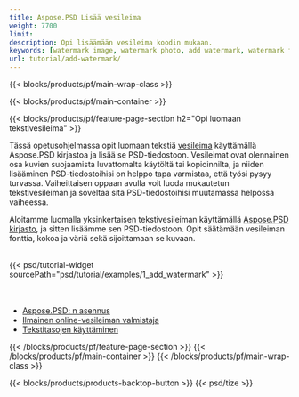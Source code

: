 ```yaml
---
title: Aspose.PSD Lisää vesileima
weight: 7700
limit: 
description: Opi lisäämään vesileima koodin mukaan.
keywords: [watermark image, watermark photo, add watermark, watermark for psd, export psd, open photoshop file, psd file preview, watermark photoshop]
url: tutorial/add-watermark/
---
```


{{< blocks/products/pf/main-wrap-class >}}


{{< blocks/products/pf/main-container >}}


{{< blocks/products/pf/feature-page-section h2="Opi luomaan tekstivesileima" >}}

<p>
Tässä opetusohjelmassa opit luomaan tekstiä <a href="https://products.aspose.app/psd/watermark">vesileima</a> käyttämällä Aspose.PSD kirjastoa ja lisää se PSD-tiedostoon. Vesileimat ovat olennainen osa kuvien suojaamista luvattomalta käytöltä tai kopioinnilta, ja niiden lisääminen PSD-tiedostoihisi on helppo tapa varmistaa, että työsi pysyy turvassa. Vaiheittaisen oppaan avulla voit luoda mukautetun tekstivesileiman ja soveltaa sitä PSD-tiedostoihisi muutamassa helpossa vaiheessa.
</p>

<p>
Aloitamme luomalla yksinkertaisen tekstivesileiman käyttämällä <a href="https://www.nuget.org/packages/Aspose.PSD">Aspose.PSD kirjasto</a>, ja sitten lisäämme sen PSD-tiedostoon. Opit säätämään vesileiman fonttia, kokoa ja väriä sekä sijoittamaan se kuvaan.
</p>

<br />
{{< psd/tutorial-widget sourcePath="psd/tutorial/examples/1_add_watermark" >}}
<br />

<br />
<br />
<div class="code-sample">
    <ul class="link-list">
        <li class="link-item"><a href="https://docs.aspose.com/psd/net/installation/">Aspose.PSD: n asennus</a></li>
        <li class="link-item"><a href="https://products.aspose.app/psd/watermark">Ilmainen online-vesileiman valmistaja</a></li>
        <li class="link-item"><a href="https://docs.aspose.com/psd/net/working-with-text-layers/">Tekstitasojen käyttäminen</a></li>
    </ul>
</div>


{{< /blocks/products/pf/feature-page-section >}}
{{< /blocks/products/pf/main-container >}}
{{< /blocks/products/pf/main-wrap-class >}}

{{< blocks/products/products-backtop-button >}}
{{< psd/tize >}}
